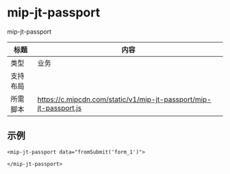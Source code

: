 ﻿# mip-jt-passport

mip-jt-passport

标题|内容
----|----
类型|业务
支持布局|
所需脚本|https://c.mipcdn.com/static/v1/mip-jt-passport/mip-jt-passport.js

## 示例

```
<mip-jt-passport data="fromSubmit('form_1')">

</mip-jt-passport>
```

